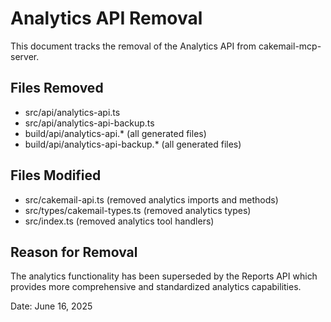# Analytics API Removal

This document tracks the removal of the Analytics API from cakemail-mcp-server.

## Files Removed
- src/api/analytics-api.ts
- src/api/analytics-api-backup.ts
- build/api/analytics-api.* (all generated files)
- build/api/analytics-api-backup.* (all generated files)

## Files Modified
- src/cakemail-api.ts (removed analytics imports and methods)
- src/types/cakemail-types.ts (removed analytics types)
- src/index.ts (removed analytics tool handlers)

## Reason for Removal
The analytics functionality has been superseded by the Reports API which provides more comprehensive and standardized analytics capabilities.

Date: June 16, 2025
